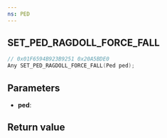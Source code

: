 ```yaml
---
ns: PED
---
```

## SET_PED_RAGDOLL_FORCE_FALL

```c
// 0x01F6594B923B9251 0x20A5BDE0
Any SET_PED_RAGDOLL_FORCE_FALL(Ped ped);
```


## Parameters
* **ped**: 

## Return value

